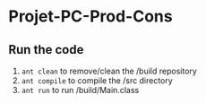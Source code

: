 # Projet-PC-Prod-Cons

## Run the code

1. ```ant clean``` to remove/clean the /build repository
2. ```ant compile``` to compile the /src directory
3. ```ant run``` to run /build/Main.class